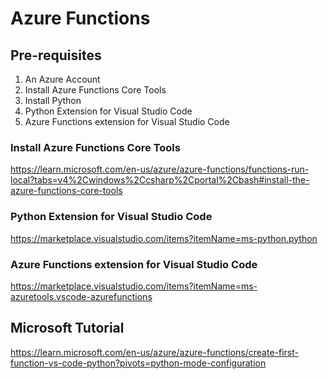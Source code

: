# Azure Functions

## Pre-requisites

1. An Azure Account
2. Install Azure Functions Core Tools
3. Install Python
4. Python Extension for Visual Studio Code
5. Azure Functions extension for Visual Studio Code


### Install Azure Functions Core Tools

https://learn.microsoft.com/en-us/azure/azure-functions/functions-run-local?tabs=v4%2Cwindows%2Ccsharp%2Cportal%2Cbash#install-the-azure-functions-core-tools


### Python Extension for Visual Studio Code

https://marketplace.visualstudio.com/items?itemName=ms-python.python

### Azure Functions extension for Visual Studio Code

https://marketplace.visualstudio.com/items?itemName=ms-azuretools.vscode-azurefunctions


## Microsoft Tutorial

https://learn.microsoft.com/en-us/azure/azure-functions/create-first-function-vs-code-python?pivots=python-mode-configuration

